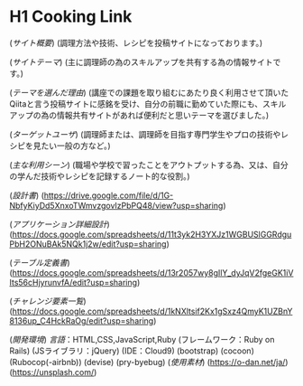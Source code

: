 # H1 Cooking Link

(*サイト概要*)
(調理方法や技術、レシピを投稿サイトになっております。)

(*サイトテーマ*)
(主に調理師の為のスキルアップを共有する為の情報サイトです。)

(*テーマを選んだ理由*)
(講座での課題を取り組むにあたり良く利用させて頂いたQiitaと言う投稿サイトに感銘を受け、自分の前職に勤めていた際にも、スキルアップの為の情報共有サイトがあれば便利だと思いテーマを選びました。)

(*ターゲットユーザ*)
(調理師または、調理師を目指す専門学生やプロの技術やレシピを見たい一般の方など。)

(*主な利用シーン*)
(職場や学校で習ったことをアウトプットする為、又は、自分の学んだ技術やレシピを記録するノート的な役割。)

(*設計書*)
(https://drive.google.com/file/d/1G-NbfyKiyDd5XnxoTWmvzgovIzPbPQ48/view?usp=sharing)

(*アプリケーション詳細設計*)
(https://docs.google.com/spreadsheets/d/11t3yk2H3YXJz1WGBUSlGGRdguPbH2ONuBAk5NQk1j2w/edit?usp=sharing)

(*テーブル定義書*)
(https://docs.google.com/spreadsheets/d/13r2057wy8gIlY_dyJqV2fgeGK1iVIts56cHjyrunvfA/edit?usp=sharing)

(*チャレンジ要素一覧*)
(https://docs.google.com/spreadsheets/d/1kNXltsif2Kx1gSxz4QmyK1UZBnY8136up_C4HckRaOg/edit?usp=sharing)

(*開発環境*)
*言語*：HTML,CSS,JavaScript,Ruby
(フレームワーク：Ruby on Rails)
(JSライブラリ：jQuery)
(IDE：Cloud9)
(bootstrap)
(cocoon)
(Rubocop(-airbnb))
(devise)
(pry-byebug)
(*使用素材*)
(https://o-dan.net/ja/)
(https://unsplash.com/)
